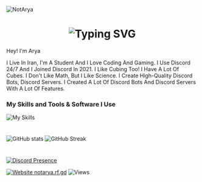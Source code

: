 ![NotArya](https://media.discordapp.net/attachments/1066393122088693770/1066614376318120006/banner.png?width=1025&height=297)

<h1 align="center"><img src="https://readme-typing-svg.demolab.com?font=Jetbrains+Mono&size=35&duration=3000&pause=1000&color=A4E3F8&center=true&vCenter=true&width=1000&height=40&lines=Hi%2C+I'm+Arshia;a+Discord+Bot+Developer+and+Server+Architect;I+love+creating+and+coding+cool+stuff;Also%2C+I'm+interested+in+managing+communities;Welcome+to+my+GitHub+profile!" alt="Typing SVG" /></h1>

Hey! I'm Arya

I Live In Iran, I'm A Student And I Love Coding And Gaming. I Use Discord 24/7 And I Joined Discord In 2021. I Like Cubing Too! I Have A Lot Of Cubes. I Don't Like Math, But I Like Science. I Create High-Quality Discord Bots, Discord Servers. I Created A Lot Of Discord Bots And Discord Servers With A Lot Of Features.

### My Skills and Tools & Software I Use
![My Skills](https://skillicons.dev/icons?i=js,html,css,nodejs,vscode,discord)
# 
![GitHub stats](https://github-readme-stats.vercel.app/api?username=NotAryaaa&show_icons=true&theme=tokyonight&hide_border=true")
![GitHub Streak](https://github-readme-stats.vercel.app/api?username=NotAryaaa&show_icons=true&theme=tokyonight&hide_border=true)

#
[![Discord Presence](https://lanyard.cnrad.dev/api/1021859420747071559)](https://discord.com/users/1021859420747071559)


[![Website notarya.rf.gd](https://img.shields.io/website-up-down-green-red/http/shields.io.svg)](https://notarya.rf.gd)
<img src="https://komarev.com/ghpvc/?username=NotAryaaa&color=brightgreen" alt="Views" />
